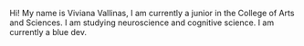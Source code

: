Hi!
My name is Viviana Vallinas, I am currently a junior in the College of Arts and Sciences.
I am studying neuroscience and cognitive science. 
I am currently a blue dev.
